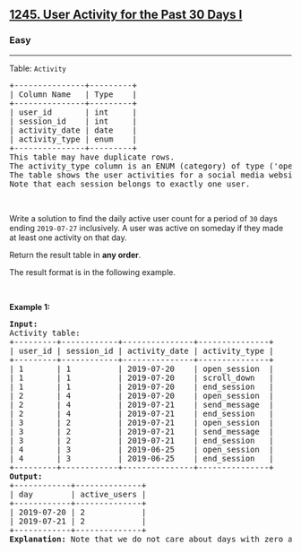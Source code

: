 <h2><a href="https://leetcode.com/problems/product-sales-analysis-iii/description/?envType=study-plan-v2&envId=top-sql-50">1245. User Activity for the Past 30 Days I</a></h2><h3>Easy</h3><hr><p>Table: <code>Activity</code></p>

<pre>
+---------------+---------+
| Column Name   | Type    |
+---------------+---------+
| user_id       | int     |
| session_id    | int     |
| activity_date | date    |
| activity_type | enum    |
+---------------+---------+
This table may have duplicate rows.
The activity_type column is an ENUM (category) of type (&#39;open_session&#39;, &#39;end_session&#39;, &#39;scroll_down&#39;, &#39;send_message&#39;).
The table shows the user activities for a social media website. 
Note that each session belongs to exactly one user.
</pre>

<p>&nbsp;</p>

<p>Write a solution to find the daily active user count for a period of <code>30</code> days ending <code>2019-07-27</code> inclusively. A user was active on someday if they made at least one activity on that day.</p>

<p>Return the result table in <strong>any order</strong>.</p>

<p>The&nbsp;result format is in the following example.</p>

<p>&nbsp;</p>
<p><strong class="example">Example 1:</strong></p>

<pre>
<strong>Input:</strong> 
Activity table:
+---------+------------+---------------+---------------+
| user_id | session_id | activity_date | activity_type |
+---------+------------+---------------+---------------+
| 1       | 1          | 2019-07-20    | open_session  |
| 1       | 1          | 2019-07-20    | scroll_down   |
| 1       | 1          | 2019-07-20    | end_session   |
| 2       | 4          | 2019-07-20    | open_session  |
| 2       | 4          | 2019-07-21    | send_message  |
| 2       | 4          | 2019-07-21    | end_session   |
| 3       | 2          | 2019-07-21    | open_session  |
| 3       | 2          | 2019-07-21    | send_message  |
| 3       | 2          | 2019-07-21    | end_session   |
| 4       | 3          | 2019-06-25    | open_session  |
| 4       | 3          | 2019-06-25    | end_session   |
+---------+------------+---------------+---------------+
<strong>Output:</strong> 
+------------+--------------+ 
| day        | active_users |
+------------+--------------+ 
| 2019-07-20 | 2            |
| 2019-07-21 | 2            |
+------------+--------------+ 
<strong>Explanation:</strong> Note that we do not care about days with zero active users.
</pre>
